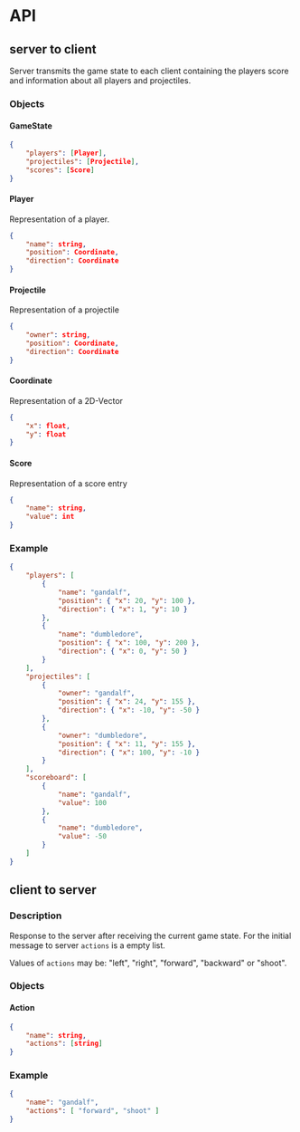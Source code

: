# API

## server to client

Server transmits the game state to each client containing the players score and information about all players and projectiles.

### Objects

#### GameState

```json
{
	"players": [Player],
	"projectiles": [Projectile],
	"scores": [Score]
}
```

#### Player
Representation of a player.

```json
{
	"name": string,
	"position": Coordinate,
	"direction": Coordinate
}
```

#### Projectile
Representation of a projectile

```json
{
	"owner": string,
	"position": Coordinate,
	"direction": Coordinate
}
```

#### Coordinate
Representation of a 2D-Vector

```json
{
	"x": float,
	"y": float
}
```

#### Score
Representation of a score entry

```json
{
	"name": string,
	"value": int
}
```

### Example

```json
{
	"players": [
		{
			"name": "gandalf",
			"position": { "x": 20, "y": 100 },
			"direction": { "x": 1, "y": 10 }
		},
		{
			"name": "dumbledore",
			"position": { "x": 100, "y": 200 },
			"direction": { "x": 0, "y": 50 }
		}
	],
	"projectiles": [
		{
			"owner": "gandalf",
			"position": { "x": 24, "y": 155 },
			"direction": { "x": -10, "y": -50 }
		},
		{
			"owner": "dumbledore",
			"position": { "x": 11, "y": 155 },
			"direction": { "x": 100, "y": -10 }
		}
	],
	"scoreboard": [
		{
			"name": "gandalf",
			"value": 100
		},
		{
			"name": "dumbledore",
			"value": -50
		}
	]
}
```

## client to server

### Description

Response to the server after receiving the current game state.
For the initial message to server `actions` is a empty list.

Values of `actions` may be: "left", "right", "forward", "backward" or "shoot".

### Objects

#### Action

```json
{
	"name": string,
	"actions": [string]
}
```

### Example

```json
{
	"name": "gandalf",
	"actions": [ "forward", "shoot" ]
}
```
